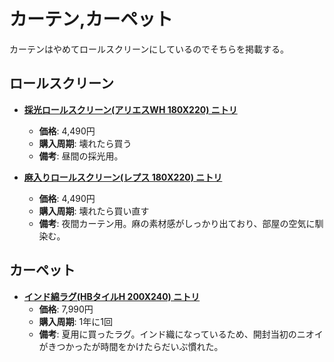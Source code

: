 カーテン,カーペット
====

カーテンはやめてロールスクリーンにしているのでそちらを掲載する。

ロールスクリーン
----

- [**採光ロールスクリーン(アリエスWH 180X220) ニトリ**](https://store.shopping.yahoo.co.jp/nitori-net/7430489.html)
  - **価格**: 4,490円
  - **購入周期**: 壊れたら買う
  - **備考**: 昼間の採光用。

- [**麻入りロールスクリーン(レプス 180X220) ニトリ**](https://store.shopping.yahoo.co.jp/nitori-net/7430538.html)
  - **価格**: 4,490円
  - **購入周期**: 壊れたら買い直す
  - **備考**: 夜間カーテン用。麻の素材感がしっかり出ており、部屋の空気に馴染む。

カーペット
----

- [**インド綿ラグ(HBタイルH 200X240) ニトリ**](https://store.shopping.yahoo.co.jp/nitori-net/7260583.html)
  - **価格**: 7,990円
  - **購入周期**: 1年に1回
  - **備考**: 夏用に買ったラグ。インド織になっているため、開封当初のニオイがきつかったが時間をかけたらだいぶ慣れた。
